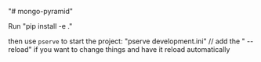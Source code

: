 "# mongo-pyramid"

Run "pip install -e ."

then use `pserve` to start the project:
"pserve development.ini" // add the " --reload" if you want to change things and have it reload automatically
